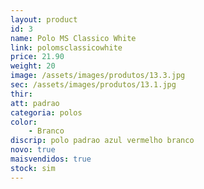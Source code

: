 ```yaml
---
layout: product
id: 3
name: Polo MS Classico White
link: polomsclassicowhite
price: 21.90
weight: 20
image: /assets/images/produtos/13.3.jpg
sec: /assets/images/produtos/13.1.jpg
thir: 
att: padrao
categoria: polos
color:
    - Branco
discrip: polo padrao azul vermelho branco
novo: true
maisvendidos: true
stock: sim
---
```

